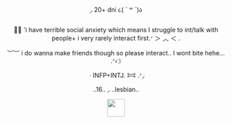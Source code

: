 <p align="center">
  <img src="https://i.postimg.cc/hj8GZ6vP/Tumblr-l-920578204507639.gif" alt="">
</p>

<p align="center">◞ 20+ dni ૮( ´ ꒳ `)ა

<p align="center">
  <img src="https://i.postimg.cc/GtP24NGs/Tumblr-l-919367539459567.png" alt="">
</p>
<p align="center">🍪🐾 'i have terrible social anxiety which means I struggle to int/talk with people+ i very rarely interact first.ᐟ
         ＞ ︿ ＜ .
<p align="center"> ︶︶ i do wanna make friends though so please interact.. I wont bite hehe... .ᐟ‹𝟹
<p align="center">
  <img src="https://i.postimg.cc/GtP24NGs/Tumblr-l-919367539459567.png" alt="">
· INFP+INTJ. 𐂯 .ᐟ◞ 
<p align="center"> ..16.. ◞ ..lesbian.. 
<p align="center">
  <img src="https://i.postimg.cc/Znx2gk1H/Tumblr-l-923297564503109.gif" alt="" width="40">









<p align="center">
  <img src="https://i.postimg.cc/FFZy7np4/Tumblr-l-921244034508909.gif" alt="">
</p>


  







  
